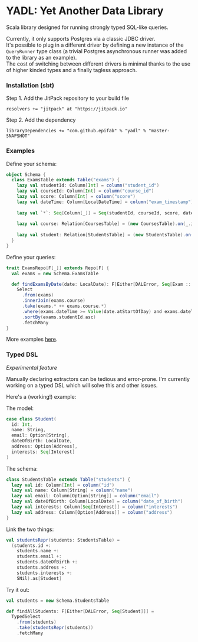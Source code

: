 # YADL: Yet Another Data Library

Scala library designed for running strongly typed SQL-like queries.

Currently, it only supports Postgres via a classic JDBC driver.  
It's possible to plug in a different driver by defining a new instance of the `QueryRunner` type class
(a trivial Postgres asynchronous runner was added to the library as an example).  
The cost of switching between different drivers is minimal 
thanks to the use of higher kinded types and a finally tagless approach.


### Installation (sbt)

Step 1. Add the JitPack repository to your build file

```
resolvers += "jitpack" at "https://jitpack.io"
```

Step 2. Add the dependency

```
libraryDependencies += "com.github.epifab" % "yadl" % "master-SNAPSHOT"	
```


### Examples

Define your schema:

```scala
object Schema {
  class ExamsTable extends Table("exams") {
    lazy val studentId: Column[Int] = column("student_id")
    lazy val courseId: Column[Int] = column("course_id")
    lazy val score: Column[Int] = column("score")
    lazy val dateTime: Column[LocalDateTime] = column("exam_timestamp")
  
    lazy val `*`: Seq[Column[_]] = Seq(studentId, courseId, score, dateTime)
  
    lazy val course: Relation[CoursesTable] = (new CoursesTable).on(_.id === courseId)
  
    lazy val student: Relation[StudentsTable] = (new StudentsTable).on(_.id === studentId)
  }
}
```

Define your queries:

```scala
trait ExamsRepo[F[_]] extends Repo[F] {
  val exams = new Schema.ExamsTable

  def findExamsByDate(date: LocalDate): F[Either[DALError, Seq[Exam :: Course ::HNil]]] =
    Select
      .from(exams)
      .innerJoin(exams.course)
      .take(exams.* ++ exams.course.*)
      .where(exams.dateTime >= Value(date.atStartOfDay) and exams.dateTime < Value(date.plusDays(1).atStartOfDay))
      .sortBy(exams.studentId.asc)
      .fetchMany
}
```

More examples [here](https://github.com/epifab/yadl/tree/master/src/main/scala/io/epifab/yadl/examples).


### Typed DSL

*Experimental feature*

Manually declaring extractors can be tedious and error-prone.
I'm currently working on a typed DSL which will solve this and other issues.

Here's a (working!) example:

The model:

```scala
case class Student(
  id: Int,
  name: String,
  email: Option[String],
  dateOfBirth: LocalDate,
  address: Option[Address],
  interests: Seq[Interest]
)
```

The schema:

```scala
class StudentsTable extends Table("students") {
  lazy val id: Column[Int] = column("id")
  lazy val name: Column[String] = column("name")
  lazy val email: Column[Option[String]] = column("email")
  lazy val dateOfBirth: Column[LocalDate] = column("date_of_birth")
  lazy val interests: Column[Seq[Interest]] = column("interests")
  lazy val address: Column[Option[Address]] = column("address")
}
```

Link the two things:

```scala
val studentsRepr(students: StudentsTable) =
  (students.id +:
    students.name +:
    students.email +:
    students.dateOfBirth +:
    students.address +:
    students.interests +:
    SNil).as[Student]
```

Try it out:

```scala
val students = new Schema.StudentsTable

def findAllStudents: F[Either[DALError, Seq[Student]]] =
  TypedSelect
    .from(students)
    .take(studentsRepr(students))
    .fetchMany
```
